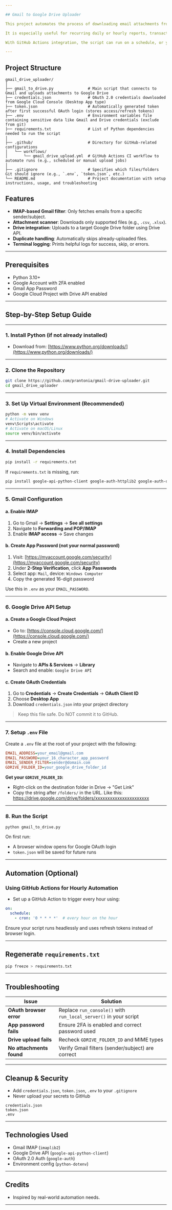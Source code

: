 ```yaml
---

## Gmail to Google Drive Uploader

This project automates the process of downloading email attachments from a Gmail inbox and uploading them to a specified Google Drive folder — all done securely and hands-free.

It is especially useful for recurring daily or hourly reports, transaction logs, or any automated system that sends files via email.

With GitHub Actions integration, the script can run on a schedule, or you can manually trigger it from the GitHub interface — no local execution required after setup!

---
```


## Project Structure

```
gmail_drive_uploader/
│
├── gmail_to_drive.py               # Main script that connects to Gmail and uploads attachments to Google Drive
├── credentials.json                # OAuth 2.0 credentials downloaded from Google Cloud Console (Desktop App type)
├── token.json                      # Automatically generated token after first successful OAuth login (stores access/refresh tokens)
├── .env                            # Environment variables file containing sensitive data like Gmail and Drive credentials (exclude from git)
├── requirements.txt                # List of Python dependencies needed to run the script
│
├── .github/                        # Directory for GitHub-related configurations
│   └── workflows/               
│       └── gmail_drive_upload.yml  # GitHub Actions CI workflow to automate runs (e.g., scheduled or manual upload jobs)
│
├── .gitignore                      # Specifies which files/folders Git should ignore (e.g., `.env`, `token.json`, etc.)
└── README.md                       # Project documentation with setup instructions, usage, and troubleshooting

```

## Features

* **IMAP-based Gmail filter**: Only fetches emails from a specific sender/subject.
* **Attachment scanner**: Downloads only supported files (e.g., `.csv`, `.xlsx`).
* **Drive integration**: Uploads to a target Google Drive folder using Drive API.
* **Duplicate handling**: Automatically skips already-uploaded files.
* **Terminal logging**: Prints helpful logs for success, skip, or errors.

---

## Prerequisites

* Python 3.10+
* Google Account with 2FA enabled
* Gmail App Password
* Google Cloud Project with Drive API enabled

---

## Step-by-Step Setup Guide

---

### 1. Install Python (if not already installed)

* Download from: [https://www.python.org/downloads/](https://www.python.org/downloads/)

---

### 2. Clone the Repository

```bash
git clone https://github.com/prantonia/gmail-drive-uploader.git
cd gmail_drive_uploader
```

---

### 3. Set Up Virtual Environment (Recommended)

```bash
python -m venv venv
# Activate on Windows
venv\Scripts\activate
# Activate on macOS/Linux
source venv/bin/activate
```

---

### 4. Install Dependencies

```bash
pip install -r requirements.txt
```

If `requirements.txt` is missing, run:

```bash
pip install google-api-python-client google-auth-httplib2 google-auth-oauthlib imaplib2 python-dotenv
```

---

### 5. Gmail Configuration

#### a. Enable IMAP

1. Go to Gmail → **Settings** → **See all settings**
2. Navigate to **Forwarding and POP/IMAP**
3. Enable **IMAP access** → Save changes

#### b. Create App Password (not your normal password)

1. Visit: [https://myaccount.google.com/security](https://myaccount.google.com/security)
2. Under **2-Step Verification**, click **App Passwords**
3. Select app: `Mail`, device: `Windows Computer`
4. Copy the generated 16-digit password

Use this in `.env` as your `EMAIL_PASSWORD`.

---

### 6. Google Drive API Setup

#### a. Create a Google Cloud Project

* Go to: [https://console.cloud.google.com/](https://console.cloud.google.com/)
* Create a new project

#### b. Enable Google Drive API

* Navigate to **APIs & Services** → **Library**
* Search and enable: `Google Drive API`

#### c. Create OAuth Credentials

1. Go to **Credentials** → **Create Credentials** → **OAuth Client ID**
2. Choose **Desktop App**
3. Download `credentials.json` into your project directory

> Keep this file safe. Do NOT commit it to GitHub.

---

### 7. Setup `.env` File

Create a `.env` file at the root of your project with the following:

```ini
EMAIL_ADDRESS=your_email@gmail.com
EMAIL_PASSWORD=your_16_character_app_password
EMAIL_SENDER_FILTER=sender@domain.com
GDRIVE_FOLDER_ID=your_google_drive_folder_id
```

**Get your `GDRIVE_FOLDER_ID`:**

* Right-click on the destination folder in Drive → "Get Link"
* Copy the string after `/folders/` in the URL.
    Like this: https://drive.google.com/drive/folders/xxxxxxxxxxxxxxxxxxxxxx

---

### 8. Run the Script

```bash
python gmail_to_drive.py
```

On first run:

* A browser window opens for Google OAuth login
* `token.json` will be saved for future runs

---

## Automation (Optional)

### Using GitHub Actions for Hourly Automation

* Set up a GitHub Action to trigger every hour using:

```yaml
on:
  schedule:
    - cron: '0 * * * *'  # every hour on the hour
```

Ensure your script runs headlessly and uses refresh tokens instead of browser login.

---

## Regenerate `requirements.txt`

```bash
pip freeze > requirements.txt
```

---

## Troubleshooting

| Issue                    | Solution                                                         |
| ------------------------ | ---------------------------------------------------------------- |
| **OAuth browser error**  | Replace `run_console()` with `run_local_server()` in your script |
| **App password fails**   | Ensure 2FA is enabled and correct password used                  |
| **Drive upload fails**   | Recheck `GDRIVE_FOLDER_ID` and MIME types                        |
| **No attachments found** | Verify Gmail filters (sender/subject) are correct                |

---

## Cleanup & Security

* Add `credentials.json`, `token.json`, `.env` to your `.gitignore`
* Never upload your secrets to GitHub

```gitignore
credentials.json
token.json
.env
```

---

## Technologies Used

* Gmail IMAP (`imaplib2`)
* Google Drive API (`google-api-python-client`)
* OAuth 2.0 Auth (`google-auth`)
* Environment config (`python-dotenv`)

---

## Credits

* Inspired by real-world automation needs.

---
